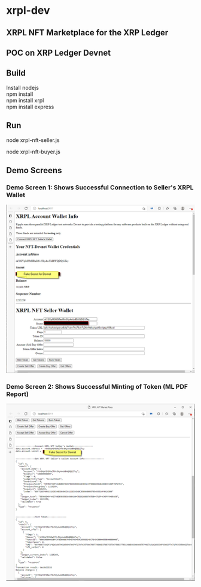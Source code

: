 # xrpl-dev

## XRPL NFT Marketplace for the XRP Ledger
##      POC on XRP Ledger Devnet


## Build

Install nodejs <br />
npm install  <br />
npm install xrpl  <br />
npm install express  <br />

## Run
node xrpl-nft-seller.js  <br />

node xrpl-nft-buyer.js  <br />


## Demo Screens
### Demo Screen 1:  Shows Successful Connection to Seller's XRPL Wallet
![image info](./images/image1.png)
<br />

### Demo Screen 2:  Shows Successful Minting of Token (ML PDF Report)
![image info](./images/image2.png)